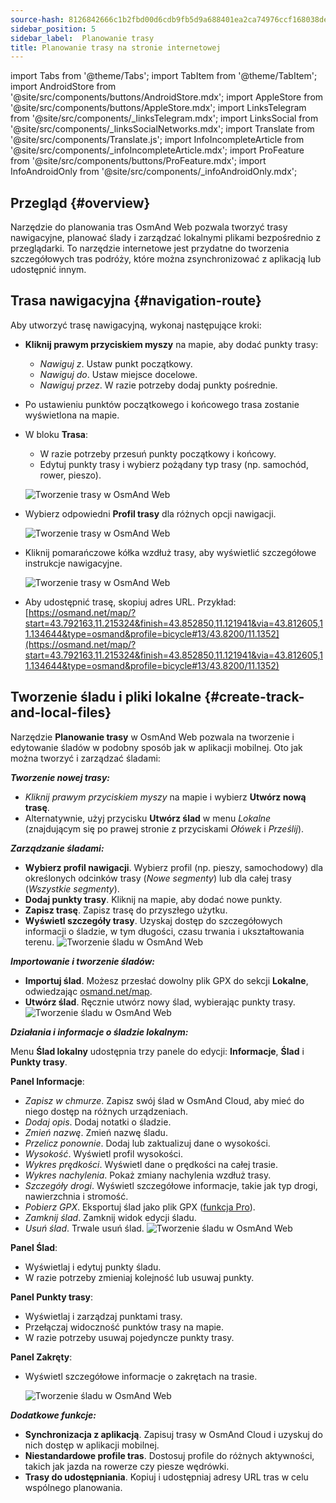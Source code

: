 ```yaml
---
source-hash: 8126842666c1b2fbd00d6cdb9fb5d9a688401ea2ca74976ccf168038defc6772
sidebar_position: 5
sidebar_label:  Planowanie trasy
title: Planowanie trasy na stronie internetowej
---
```

import Tabs from '@theme/Tabs';
import TabItem from '@theme/TabItem';
import AndroidStore from '@site/src/components/buttons/AndroidStore.mdx';
import AppleStore from '@site/src/components/buttons/AppleStore.mdx';
import LinksTelegram from '@site/src/components/_linksTelegram.mdx';
import LinksSocial from '@site/src/components/_linksSocialNetworks.mdx';
import Translate from '@site/src/components/Translate.js';
import InfoIncompleteArticle from '@site/src/components/_infoIncompleteArticle.mdx';
import ProFeature from '@site/src/components/buttons/ProFeature.mdx';
import InfoAndroidOnly from '@site/src/components/_infoAndroidOnly.mdx';


<InfoIncompleteArticle/>


## Przegląd {#overview}

Narzędzie do planowania tras OsmAnd Web pozwala tworzyć trasy nawigacyjne, planować ślady i zarządzać lokalnymi plikami bezpośrednio z przeglądarki. To narzędzie internetowe jest przydatne do tworzenia szczegółowych tras podróży, które można zsynchronizować z aplikacją lub udostępnić innym.


## Trasa nawigacyjna {#navigation-route}

Aby utworzyć trasę nawigacyjną, wykonaj następujące kroki:

- **Kliknij prawym przyciskiem myszy** na mapie, aby dodać punkty trasy:

  - *Nawiguj z*. Ustaw punkt początkowy.
  - *Nawiguj do*. Ustaw miejsce docelowe.
  - *Nawiguj przez*. W razie potrzeby dodaj punkty pośrednie.

- Po ustawieniu punktów początkowego i końcowego trasa zostanie wyświetlona na mapie.

- W bloku **Trasa**:

  - W razie potrzeby przesuń punkty początkowy i końcowy.
  - Edytuj punkty trasy i wybierz pożądany typ trasy (np. samochód, rower, pieszo).

  ![Tworzenie trasy w OsmAnd Web](@site/static/img/web/navigation.png)

- Wybierz odpowiedni **Profil trasy** dla różnych opcji nawigacji.

  ![Tworzenie trasy w OsmAnd Web](@site/static/img/web/profile_type.png)

- Kliknij pomarańczowe kółka wzdłuż trasy, aby wyświetlić szczegółowe instrukcje nawigacyjne.

  ![Tworzenie trasy w OsmAnd Web](@site/static/img/web/nav_instr.png)

- Aby udostępnić trasę, skopiuj adres URL. Przykład: [https://osmand.net/map/?start=43.792163,11.215324&finish=43.852850,11.121941&via=43.812605,11.134644&type=osmand&profile=bicycle#13/43.8200/11.1352](https://osmand.net/map/?start=43.792163,11.215324&finish=43.852850,11.121941&via=43.812605,11.134644&type=osmand&profile=bicycle#13/43.8200/11.1352)


## Tworzenie śladu i pliki lokalne {#create-track-and-local-files}

Narzędzie **Planowanie trasy** w OsmAnd Web pozwala na tworzenie i edytowanie śladów w podobny sposób jak w aplikacji mobilnej. Oto jak można tworzyć i zarządzać śladami:


***Tworzenie nowej trasy:***

- *Kliknij prawym przyciskiem myszy* na mapie i wybierz **Utwórz nową trasę**.
- Alternatywnie, użyj przycisku **Utwórz ślad** w menu *Lokalne* (znajdującym się po prawej stronie z przyciskami *Ołówek* i *Prześlij*).


***Zarządzanie śladami:***

- **Wybierz profil nawigacji**. Wybierz profil (np. pieszy, samochodowy) dla określonych odcinków trasy (*Nowe segmenty*) lub dla całej trasy (*Wszystkie segmenty*).
- **Dodaj punkty trasy**. Kliknij na mapie, aby dodać nowe punkty.
- **Zapisz trasę**. Zapisz trasę do przyszłego użytku.
- **Wyświetl szczegóły trasy**. Uzyskaj dostęp do szczegółowych informacji o śladzie, w tym długości, czasu trwania i ukształtowania terenu.
  ![Tworzenie śladu w OsmAnd Web](@site/static/img/web/create_route.png)


***Importowanie i tworzenie śladów:***

- **Importuj ślad**. Możesz przesłać dowolny plik GPX do sekcji **Lokalne**, odwiedzając [osmand.net/map](https://osmand.net/map).
- **Utwórz ślad**. Ręcznie utwórz nowy ślad, wybierając punkty trasy.
  ![Tworzenie śladu w OsmAnd Web](@site/static/img/web/create_route_2.png)


***Działania i informacje o śladzie lokalnym:***

Menu **Ślad lokalny** udostępnia trzy panele do edycji: **Informacje**, **Ślad** i **Punkty trasy**.

**Panel Informacje**:

- *Zapisz w chmurze*. Zapisz swój ślad w OsmAnd Cloud, aby mieć do niego dostęp na różnych urządzeniach.
- *Dodaj opis*. Dodaj notatki o śladzie.
- *Zmień nazwę*. Zmień nazwę śladu.
- *Przelicz ponownie*. Dodaj lub zaktualizuj dane o wysokości.
- *Wysokość*. Wyświetl profil wysokości.
- *Wykres prędkości*. Wyświetl dane o prędkości na całej trasie.
- *Wykres nachylenia*. Pokaż zmiany nachylenia wzdłuż trasy.
- *Szczegóły drogi*. Wyświetl szczegółowe informacje, takie jak typ drogi, nawierzchnia i stromość.
- *Pobierz GPX*. Eksportuj ślad jako plik GPX ([funkcja Pro](../purchases/index.md)).
- *Zamknij ślad*. Zamknij widok edycji śladu.
- *Usuń ślad*. Trwale usuń ślad.
  ![Tworzenie śladu w OsmAnd Web](@site/static/img/web/create_route_3.png)

**Panel Ślad**:

- Wyświetlaj i edytuj punkty śladu.
- W razie potrzeby zmieniaj kolejność lub usuwaj punkty.

**Panel Punkty trasy**:

- Wyświetlaj i zarządzaj punktami trasy.
- Przełączaj widoczność punktów trasy na mapie.
- W razie potrzeby usuwaj pojedyncze punkty trasy.

**Panel Zakręty**:

- Wyświetl szczegółowe informacje o zakrętach na trasie.

  ![Tworzenie śladu w OsmAnd Web](@site/static/img/web/create_route_1.png)


***Dodatkowe funkcje:***

- **Synchronizacja z aplikacją**. Zapisuj trasy w OsmAnd Cloud i uzyskuj do nich dostęp w aplikacji mobilnej.
- **Niestandardowe profile tras**. Dostosuj profile do różnych aktywności, takich jak jazda na rowerze czy piesze wędrówki.
- **Trasy do udostępniania**. Kopiuj i udostępniaj adresy URL tras w celu wspólnego planowania.